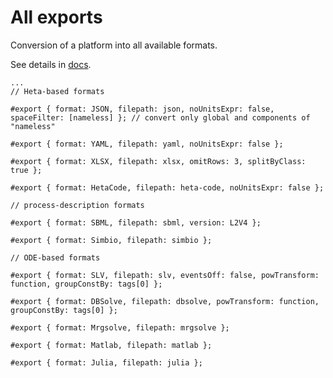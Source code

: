 # All exports

Conversion of a platform into all available formats.

See details in [docs](https://hetalang.github.io/#/heta-compiler/export-formats).

```heta
...
// Heta-based formats

#export { format: JSON, filepath: json, noUnitsExpr: false, spaceFilter: [nameless] }; // convert only global and components of "nameless"

#export { format: YAML, filepath: yaml, noUnitsExpr: false };

#export { format: XLSX, filepath: xlsx, omitRows: 3, splitByClass: true };

#export { format: HetaCode, filepath: heta-code, noUnitsExpr: false };

// process-description formats

#export { format: SBML, filepath: sbml, version: L2V4 };

#export { format: Simbio, filepath: simbio };

// ODE-based formats

#export { format: SLV, filepath: slv, eventsOff: false, powTransform: function, groupConstBy: tags[0] };

#export { format: DBSolve, filepath: dbsolve, powTransform: function, groupConstBy: tags[0] };

#export { format: Mrgsolve, filepath: mrgsolve };

#export { format: Matlab, filepath: matlab };

#export { format: Julia, filepath: julia };

```
